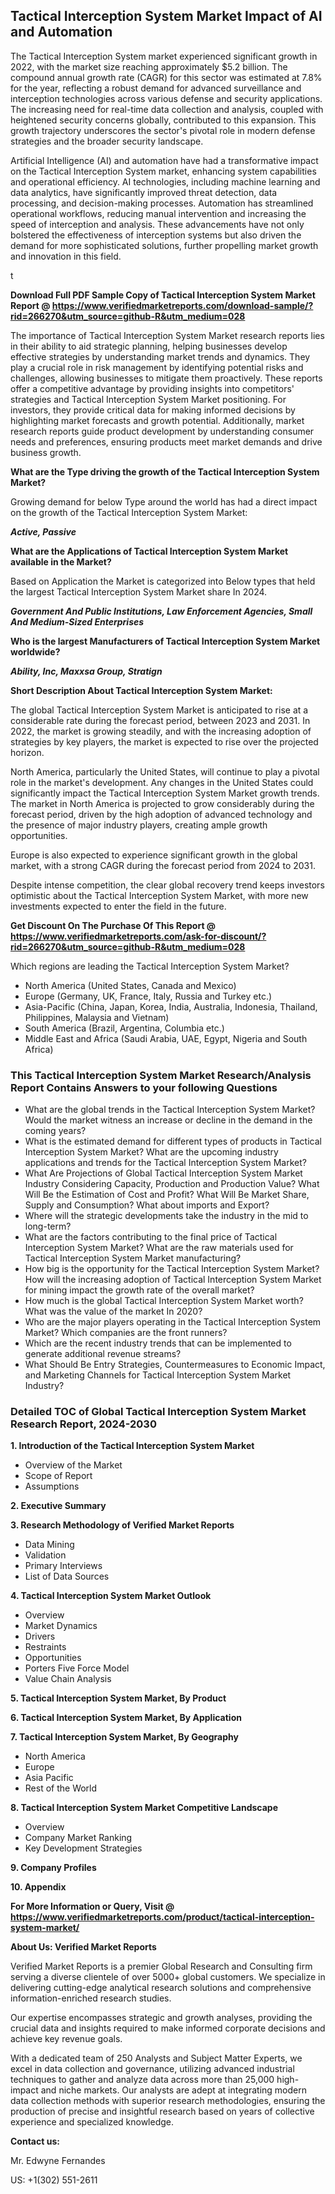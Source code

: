 <h2>Tactical Interception System Market Impact of AI and Automation</h2><p>The Tactical Interception System market experienced significant growth in 2022, with the market size reaching approximately $5.2 billion. The compound annual growth rate (CAGR) for this sector was estimated at 7.8% for the year, reflecting a robust demand for advanced surveillance and interception technologies across various defense and security applications. The increasing need for real-time data collection and analysis, coupled with heightened security concerns globally, contributed to this expansion. This growth trajectory underscores the sector's pivotal role in modern defense strategies and the broader security landscape.</p><p>Artificial Intelligence (AI) and automation have had a transformative impact on the Tactical Interception System market, enhancing system capabilities and operational efficiency. AI technologies, including machine learning and data analytics, have significantly improved threat detection, data processing, and decision-making processes. Automation has streamlined operational workflows, reducing manual intervention and increasing the speed of interception and analysis. These advancements have not only bolstered the effectiveness of interception systems but also driven the demand for more sophisticated solutions, further propelling market growth and innovation in this field.</p>t</p><p id="" class=""><strong>Download Full PDF Sample Copy of Tactical Interception System Market Report @ <a href="https://www.verifiedmarketreports.com/download-sample/?rid=266270&utm_source=github-R&utm_medium=028" target="_blank">https://www.verifiedmarketreports.com/download-sample/?rid=266270&utm_source=github-R&utm_medium=028</a></strong></p><p>The importance of&nbsp;Tactical Interception System Market research reports lies in their ability to aid strategic planning, helping businesses develop effective strategies by understanding market trends and dynamics. They play a crucial role in risk management by identifying potential risks and challenges, allowing businesses to mitigate them proactively. These reports offer a competitive advantage by providing insights into competitors' strategies and Tactical Interception System Market positioning. For investors, they provide critical data for making informed decisions by highlighting market forecasts and growth potential. Additionally, market research reports guide product development by understanding consumer needs and preferences, ensuring products meet market demands and drive business growth.</p><p><strong>What are the&nbsp;Type driving the growth of the Tactical Interception System Market?</strong></p><p id="" class="">Growing demand for below Type around the world has had a direct impact on the growth of the Tactical Interception System Market:</p><em><strong>Active, Passive</strong></em></p><strong>What are the&nbsp;Applications&nbsp;of Tactical Interception System Market available in the Market?</strong></p><p id="" class="">Based on Application the Market is categorized into Below types that held the largest Tactical Interception System Market share In 2024.</p><em><strong>Government And Public Institutions, Law Enforcement Agencies, Small And Medium-Sized Enterprises</strong></em></p><strong>Who is the largest Manufacturers of Tactical Interception System Market worldwide?</strong></p><p><em><strong>Ability, Inc, Maxxsa Group, Stratign</strong></em></p><p id="" class=""><strong>Short Description About Tactical Interception System Market:</strong></p><p>The global Tactical Interception System Market is anticipated to rise at a considerable rate during the forecast period, between 2023 and 2031. In 2022, the market is growing steadily, and with the increasing adoption of strategies by key players, the market is expected to rise over the projected horizon.</p><p>North America, particularly the United States, will continue to play a pivotal role in the market's development. Any changes in the United States could significantly impact the Tactical Interception System Market growth trends. The market in North America is projected to grow considerably during the forecast period, driven by the high adoption of advanced technology and the presence of major industry players, creating ample growth opportunities.</p><p>Europe is also expected to experience significant growth in the global market, with a strong CAGR during the forecast period from 2024 to 2031.</p><p>Despite intense competition, the clear global recovery trend keeps investors optimistic about the Tactical Interception System Market, with more new investments expected to enter the field in the future.</p><p id="" class=""><strong>Get Discount On The Purchase Of This Report @ <a href="https://www.verifiedmarketreports.com/ask-for-discount/?rid=266270&utm_source=github-R&utm_medium=028" target="_blank">https://www.verifiedmarketreports.com/ask-for-discount/?rid=266270&utm_source=github-R&utm_medium=028</a></strong></p>Which regions are leading the Tactical Interception System Market?</p><ul><li>North America (United States, Canada and Mexico)</li><li>Europe (Germany, UK, France, Italy, Russia and Turkey etc.)</li><li>Asia-Pacific (China, Japan, Korea, India, Australia, Indonesia, Thailand, Philippines, Malaysia and Vietnam)</li><li>South America (Brazil, Argentina, Columbia etc.)</li><li>Middle East and Africa (Saudi Arabia, UAE, Egypt, Nigeria and South Africa)</li></ul><h3 id="" class="">This Tactical Interception System Market Research/Analysis Report Contains Answers to your following Questions</h3><ul><li>What are the global trends in the Tactical Interception System Market? Would the market witness an increase or decline in the demand in the coming years?</li><li>What is the estimated demand for different types of products in Tactical Interception System Market? What are the upcoming industry applications and trends for the Tactical Interception System Market?</li><li>What Are Projections of Global Tactical Interception System Market Industry Considering Capacity, Production and Production Value? What Will Be the Estimation of Cost and Profit? What Will Be Market Share, Supply and Consumption? What about imports and Export?</li><li>Where will the strategic developments take the industry in the mid to long-term?</li><li>What are the factors contributing to the final price of Tactical Interception System Market? What are the raw materials used for Tactical Interception System Market manufacturing?</li><li>How big is the opportunity for the Tactical Interception System Market? How will the increasing adoption of Tactical Interception System Market for mining impact the growth rate of the overall market?</li><li>How much is the global Tactical Interception System Market worth? What was the value of the market In 2020?</li><li>Who are the major players operating in the Tactical Interception System Market? Which companies are the front runners?</li><li>Which are the recent industry trends that can be implemented to generate additional revenue streams?</li><li>What Should Be Entry Strategies, Countermeasures to Economic Impact, and Marketing Channels for Tactical Interception System Market Industry?</li></ul><h3 id="" class="">Detailed TOC of Global Tactical Interception System Market Research Report, 2024-2030</h3><p id="" class=""><strong>1. Introduction of the Tactical Interception System Market</strong></p><ul><li>Overview of the Market</li><li>Scope of Report</li><li>Assumptions</li></ul><p id="" class=""><strong>2. Executive Summary</strong></p><p id="" class=""><strong>3. Research Methodology of Verified Market Reports</strong></p><ul><li>Data Mining</li><li>Validation</li><li>Primary Interviews</li><li>List of Data Sources</li></ul><p id="" class=""><strong>4. Tactical Interception System Market Outlook</strong></p><ul><li>Overview</li><li>Market Dynamics</li><li>Drivers</li><li>Restraints</li><li>Opportunities</li><li>Porters Five Force Model</li><li>Value Chain Analysis</li></ul><p id="" class=""><strong>5. Tactical Interception System Market, By Product</strong></p><p id="" class=""><strong>6. Tactical Interception System Market, By Application</strong></p><p id="" class=""><strong>7. Tactical Interception System Market, By Geography</strong></p><ul><li>North America</li><li>Europe</li><li>Asia Pacific</li><li>Rest of the World</li></ul><p id="" class=""><strong>8. Tactical Interception System Market Competitive Landscape</strong></p><ul><li>Overview</li><li>Company Market Ranking</li><li>Key Development Strategies</li></ul><p id="" class=""><strong>9. Company Profiles</strong></p><p id="" class=""><strong>10. Appendix</strong></p><p id="" class=""><strong>For More Information or Query, Visit @ <a href="https://www.verifiedmarketreports.com/product/tactical-interception-system-market/" target="_blank">https://www.verifiedmarketreports.com/product/tactical-interception-system-market/</a></strong></p><p id="" class=""><strong>About Us: Verified Market Reports</strong></p><p id="" class="">Verified Market Reports is a premier Global Research and Consulting firm serving a diverse clientele of over 5000+ global customers. We specialize in delivering cutting-edge analytical research solutions and comprehensive information-enriched research studies.</p><p id="" class="">Our expertise encompasses strategic and growth analyses, providing the crucial data and insights required to make informed corporate decisions and achieve key revenue goals.</p><p id="" class="">With a dedicated team of 250 Analysts and Subject Matter Experts, we excel in data collection and governance, utilizing advanced industrial techniques to gather and analyze data across more than 25,000 high-impact and niche markets. Our analysts are adept at integrating modern data collection methods with superior research methodologies, ensuring the production of precise and insightful research based on years of collective experience and specialized knowledge.</p><p id="" class=""><strong>Contact us:</strong></p><p id="" class="">Mr. Edwyne Fernandes</p><p id="" class="">US: +1(302) 551-2611</p>
